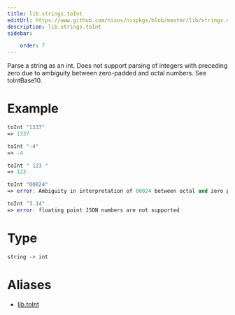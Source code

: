```yaml
---
title: lib.strings.toInt
editUrl: https://www.github.com/nixos/nixpkgs/blob/master/lib/strings.nix#L1343C11
description: lib.strings.toInt
sidebar:

    order: 7
---
```


Parse a string as an int. Does not support parsing of integers with preceding zero due to
ambiguity between zero-padded and octal numbers. See toIntBase10.

# Example

```nix
toInt "1337"
=> 1337

toInt "-4"
=> -4

toInt " 123 "
=> 123

toInt "00024"
=> error: Ambiguity in interpretation of 00024 between octal and zero padded integer.

toInt "3.14"
=> error: floating point JSON numbers are not supported
```

# Type

```haskell
string -> int
```


# Aliases

- [lib.toInt](reference/lib/lib-toInt)


